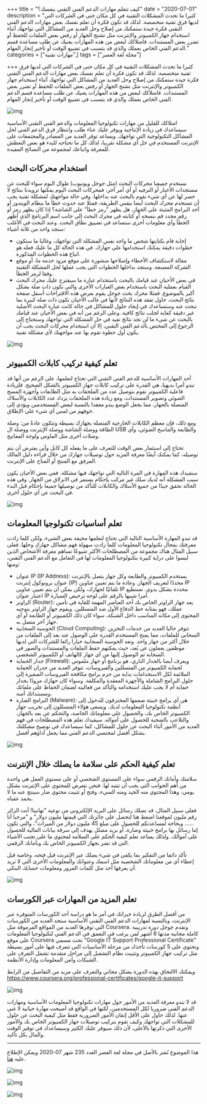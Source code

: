 +++
title = "كيف تتعلم مهارات الدعم الفني التقني بنفسك؟"
date = "2020-07-01"
description = "كثيرا ما تحدث المشكلات التقنية في كل مكان حتى في الشركات التي لديها فرق تقنية متخصصة. لذلك قد تكون فكرة أن تعلم نفسك بعض مهارات الدعم الفني التقني فكرة جيدة ستمكنك من إصلاح وحل العديد من المشاكل التي تواجهك أثناء استخدام جهاز الكمبيوتر والإنترنت مثل تشنج الجهاز أو رفض بعض الملفات للحفظ أو تضرر بعض المستندات. فامتلاكك لبعض من هذه المهارات يغنيك عن طلب مساعدة قسم الدعم الفني الخاص بعملك والذي قد يتسبب في تضييع الوقت أو تأخير إنجاز المهام."
categories = ["مهارات تقنية",]
tags = ["مجلة لغة العصر"]

+++
كثيرا ما تحدث المشكلات التقنية في كل مكان حتى في الشركات التي لديها فرق تقنية متخصصة. لذلك قد تكون فكرة أن تعلم نفسك بعض مهارات الدعم الفني التقني فكرة جيدة ستمكنك من إصلاح وحل العديد من المشاكل التي تواجهك أثناء استخدام جهاز الكمبيوتر والإنترنت مثل تشنج الجهاز أو رفض بعض الملفات للحفظ أو تضرر بعض المستندات. فامتلاكك لبعض من هذه المهارات يغنيك عن طلب مساعدة قسم الدعم الفني الخاص بعملك والذي قد يتسبب في تضييع الوقت أو تأخير إنجاز المهام.

![img](thumbnail-0.jpg)

امتلاكك للقليل من مهارات تكنولوجيا المعلومات والدعم الفني التقني الأساسية سيساعدك في زيادة الإنتاجية ويوفر عليك عناء طلب وانتظار فرق الدعم الفني لحل المشاكل التكنولوجية التي تواجهك. ويساعد توفر العديد من المصادر والمجتمعات على الإنترنت المستخدم في حل أي مشكلة تقريبا، لذلك كل ما تحتاجه للبدء هو بعض التعطش للمعرفة واتباعك لمجموعة من النصائح المفيدة.

## استخدام محركات البحث

نستخدم جميعنا محركات البحث (مثل جوجل ويوتيوب) طوال اليوم سواء للبحث عن مستجدات الأخبار أو الترفيه أو أي أمر آخر، فمحركات البحث اليوم يمكنها تزويدنا بنتائج لا حصر لها عن أي شيء نقوم بالبحث عنه بداخلها. وفي حالة مواجهتك لمشكلة تقنية يجب أن تستخدم محرك البحث أيضا بنفس الطريقة، فمثلا عند حدوث خطأ ما بنظام الويندوز أو أحد البرامج المثبتة على الجهاز، هل يظهر "رمز خطأ" على الشاشة؟ إذا كان يظهر رمز أو رقم محدد قم بنسخه أو كتابته في محرك البحث إلى جانب اسم البرنامج الذي أظهر الخطأ وأي معلومات أخرى ستساعد في تضييق نطاق البحث. وعند البحث في الأغلب ستجد واحد من ثلاثة أشياء:
- إجابة قام بكتابتها شخص ما واجه نفس المشكلة التي تواجهك، وغالبا ما ستكون خطوات دقيقة يمكنك استخدامها على جهازك. في هذه الحالة كل ما عليك فعله هو اتباع هذه الخطوات المذكورة.
- مقالة لاستكشاف الأخطاء وإصلاحها منشورة على موقع مزود خدمة ما، أو موقع الشركة المصنعة. وستجد بداخلها الخطوات التي يجب عملها لحل المشكلة التقنية وفقا لرمز الخطأ.
- في بعض الأحيان عند قيامك بالبحث باستخدام عبارة ما سيقترح عليك محرك البحث القيام بعملية البحث باستخدام بعض العبارات الأخرى والتي تكون ذات صلة بشكل أكبر بالموضوع. فمثلا محرك بحث جوجل يقوم بعرض هذه الاقتراحات أسفل صفحة نتائج البحث، حاول تفقد هذه النتائج لأنها في غالب الأحيان تكون ذات صلة كبيرة بما تبحث عنه وستساعدك في إيجاد حلول للمشاكل في حالة كانت عبارة البحث الأصلية غير دقيقة كفاية لجلب نتائج كافية.
وعلى الرغم من أنه في بعض الأحيان عند قيامك بالبحث عن شيء ما لن تجد نتائج تفيد في حل المشكلة التي تواجهك وستحتاج إلى الرجوع إلى المختص بالدعم الفني التقني، إلا أن استخدام محركات البحث يجب أن يكون أول خطوة تقوم بها عند مواجهتك لأي مشكلة تقنية.

![img](images/search.png)

## تعلم كيفية تركيب كابلات الكمبيوتر

أحد المهارات الأساسية للدعم الفني التقني التي تحتاج لتعلمها، على الرغم من أنها قد تبدو أمرا بديهيا، هي القدرة على تركيب كابلات جهاز الكمبيوتر بالشكل الصحيح. فلزيادة فاعلية الكمبيوتر نقوم بتوصيل عدد من الملحقات به مثل الطابعات وأجهزة المسح الضوئي وتصوير المستندات، ومع زيادة هذه الملحقات يزداد عدد الكابلات والأسلاك المتصلة بالجهاز، مما يجعل الوضع يبدو معقدا بالنسبة لبعض المستخدمين ويؤدي إلى خوفهم من لمس أي شيء على الإطلاق.

ومع ذلك، فإن معظم الكابلات الخارجية المتصلة بجهازك بسيطة وتتكون عادةً من: وصلة الطاقة ووصلة الشاشة ووصلة الإيثرنت ووصلة ال USB والطابعة والماسح الضوئي، وأي وصلات أخرى مثل الماوس ولوحة المفاتيح.

تحتاج إلى استثمار بعض الوقت للتعرف على ما يفعله كل كابل وأين يفترض أن يتم توصيله، كما يمكنك أيضًا معرفة المزيد حول توصيلات جهازك من خلال قراءة دليل المالك المرفق مع المنتج أو المتاح على الإنترنت.

ستفيدك هذه المهارة في المرة التالية التي تواجهك فيها مشكلة. ففي بعض الأحيان يكون سبب المشكلة أنه لديك سلك غير مركب بإحكام يستمر في الانزلاق من الجهاز. وفي هذه الحالة تحقق جيدًا من جميع الأسلاك والكابلات للتأكد من توصيلها جميعا بإحكام قبل البدء في البحث عن أي حلول أخرى.

![img](images/cables.jpg)

## تعلم أساسيات تكنولوجيا المعلومات

قد تبدو المهارة الأساسية التالية التي تحتاج لتعلمها مخيفة بعض الشيء، ولكن كلما زادت معرفتك بمجال تكنولوجيا المعلومات كلما زادت سهولة فهم مشاكل جهازك وحلها. فعلى سبيل المثال هناك مجموعة من المصطلحات الأكثر شيوعًا تساهم معرفة الأشخاص الذين ليسوا على دراية كبيرة بتكنولوجيا المعلومات لها في التعامل مع الدعم الفني التقني، ومنها:

- عنوان IP (IP Address): يستخدم الكمبيوتر والطابعة وكل جهاز يتصل بالإنترنت عنوان بروتوكول إنترنت (IP) محددًا لتعريف الجهاز. وعادة ما يتم تعيين عناوين IP تلقائيًا لجهازك، ولكن يمكن أن يتم تعيين عناوين IP محددة بشكل يدوي. تستطيع اعتبار عنوان IP أمرا شبيها بالرقم على لوحة ترخيص السيارة.
- الراوتر (Router): يعد جهاز الراوتر الخاص بك أحد العناصر المهمة للغاية في تأمين عملك، فهو بمثابة خط الدفاع الأول ضد المتسللين. ويقوم جهاز الراوتر بتوجيه المحتوى إلى مكانه المناسب داخل الشبكة، سواء كان ذلك الكمبيوتر أو الطابعة أو أي جهاز آخر متصل به.
- الحوسبة السحابية (Cloud Computing): تتوفر حاليا العديد من خدمات التخزين السحابى للملفات، مما يمنح المستخدم القدرة على الوصول عند بعد إلى الملفات من خلال أكثر من جهاز واحد. وتعد الحوسبة السحابية خيارا رائعا للشركات التي لديها موظفين يعملون عن بُعد، حيث يمكنهم حفظ الملفات والمستندات والصور في السحابة ثم الوصول إليها من أي جهاز كالهاتف أو الكمبيوتر الشخصي.
- جدار الحماية (Firewall): ويعرف أيضا بالجدار الناري، هو برنامج أو جهاز ملموس لحماية الكمبيوتر من المتسللين والفيروسات. تتوفر العديد من جدران الحماية الملائمة لكل الاستخدامات بداية من حزم برامج مكافحة الفيروسات الصغيرة إلى حلول البرامج الشاملة والأجهزة المعقدة والمكلفة. وسواء كان جهازك مزودًا بجدار حماية أم لا يجب عليك استخدامه والتأكد من فعاليته لضمان الحفاظ على ملفاتك ومستنداتك آمنة.
- البرامج الضارة (Malware): هي أي برامج خبيثة صممها المخترقون للدخول إلى أنظمة تكنولوجيا المعلومات لديك. ويسعى هؤلاء المتسللون إلى تخريب جهاز الكمبيوتر الخاص بك، والحصول على معلوماتك الخاصة، والتحكم عن بعد بالجهاز، والتلاعب بالضحية للحصول على أمواله.
سيفيدك تعلم هذه المصطلحات في فهم العديد من الأمور أثناء البحث عن حلول للمشاكل، كما سيساعدك في توضيح مشكلتك بشكل أفضل لمختصي الدعم الفني مما يجعل أداؤهم أفضل.

![img](images/troubleshooting.png)

## تعلم كيفية الحكم على سلامة ما يصلك خلال الإنترنت

سلامتك وأمانك الرقمي سواء على المستوي الشخصي أو على مستوي العمل هي واحدة من أهم الجوانب التي يجب أن تنتبه لها. فنحن نتعرض للمحتوي على الإنترنت بشكل يومي، وهذا المحتوي منه الجيد ومنه السيء، وفتح أو تثبيت محتوي ضار سينتج عنه ما لا يحمد عقباه.

فعلى سبيل المثال، قد تصلك رسائل على البريد الإلكتروني من نوعية "تهانينا! أنت الزائر رقم مليون لموقعنا اضغط هنا لتحصل على جائزتك التي قيمتها مليون دولار" و "مرحبا أنا ...... وبحاجة لمساعدتكم للحصول على مبلغ 45 مليون دولار من الميراث"، والتي تكون إما رسائل بها برامج خبيثة وضارة، أو بريد مضلل يهدف إلى سرقة بيانات المالية للحصول على أموالك. ولذلك يساعد تعلم كيفية الحكم على السلامة لمحتوي ما على تجنب الأشياء التي قد تضر بجهاز الكمبيوتر الخاص بك وبأمانك الرقمي.

تأكد دائما من التفكير بما يكفي في شيء يصلك عبر الإنترنت قبل فتحه، وخاصة قبل إعطاء أي من معلوماتك الشخصية مثل اسمك وعنوانك والمعلومات الأخرى التي لا تريد أن يعرفها أحد مثل كلمات المرور ومعلومات حسابك البنكي.

![img](images/hack.jpg)

## تعلم المزيد من المهارات عبر الكورسات

من أفضل الطرق لزيادة خبراتك في أمر ما هو دراسة أحد الكورسات المتوفرة عبر الإنترنت، وبالنسبة لمهارات الدعم الفني التقني الأساسية ستجد العديد من الكورسات التي توفرها العديد من المواقع المرموقة مثل Coursera. وتقدم جوجل دورة تدريبية كاملة مجانية مدتها 6 أشهر لمن يرغب في التعمق في الدعم الفني لتكنولوجيا المعلومات على موقع Coursera تحت مسمي "Google IT Support Professional Certificate" وتحتوي على 5 كورسات تأخذك من مرحلة الأساسيات التي تتعرف فيها على أمور بسيطة مثل تركيب جهاز الكمبيوتر وتثبيت نظام التشغيل إلى مراحل متقدمة تشمل التعرف على الشبكات وأمن المعلومات وإدارة الأنظمة.

ويمكنك الالتحاق بهذه الدورة بشكل مجاني والتعرف على مزيد من التفاصيل من الرابط https://www.coursera.org/professional-certificates/google-it-support

![img](images/google.png)


قد لا تبدو معرفة العديد من الأمور حول مهارات تكنولوجيا المعلومات الأساسية ومهارات الدعم الفني ضروريا لكل المستخدمين، لكنها في الواقع قد أصبحت مهارة حياتية لا غني عنها. لذلك حاول على الأقل إتقان الأمور الضرورية فقط مثل كيفية البحث عن حلول للمشكلات التي تواجهك وكيف تقوم بتركيب توصيلات جهاز الكمبيوتر الخاص بك والأمور الأخرى التي ذكرتها بالأعلى، لأن ذلك سيوفر عليك الكثير وسيساعدك في توفير الوقت والمال بكل تأكيد.

---

هذا الموضوع نُشر باﻷصل في مجلة لغة العصر العدد 235 شهر 07-2020 ويمكن الإطلاع عليه [هنا](https://drive.google.com/file/d/16KcS-qSXQMvVSwarjQl5o23ZvdHirPn2/view?usp=sharing).

![img](images/235-2.png)

![img](images/235-3.png)

![img](images/235-4.png)

